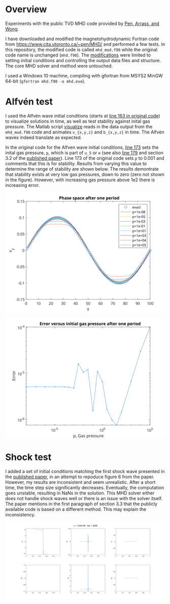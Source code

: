 # Overview

Experiments with the public TVD MHD code provided by [Pen, Arrass, and Wong](https://www.cita.utoronto.ca/~pen/MHD/).

I have downloaded and modified the magnetohydrodynamic Fortran code from https://www.cita.utoronto.ca/~pen/MHD/ and performed a few tests.  In this repository, the modified code is called `mhd_mod.f90` while the original code name is unchanged (`mhd.f90`).  The [modifications](https://github.com/Ashton-Brown/TVD-MHD-by-Pen-et-al/blob/main/mhd.f90.diff) were limited to setting initial conditions and controlling the output data files and structure.  The core MHD solver and method were untouched.

I used a Windows 10 machine, compiling with gfortran from MSYS2 MinGW 64-bit (`gfortran mhd.f90 -o mhd.exe`).

# Alfvén test

I used the Alfvén wave initial conditions (starts at [line 163 in original code](https://github.com/Ashton-Brown/TVD-MHD-by-Pen-et-al/blob/main/mhd.f90#L163)) to visualize solutions in time, as well as test stability against inital gas pressure.  The Matlab script [visualize](https://github.com/Ashton-Brown/TVD-MHD-by-Pen-et-al/blob/main/visualize.m) reads in the data output from the `mhd_mod.f90` code and animates `v_{x,y,z}` and `b_{x,y,z}` in time.  The Alfvén waves indeed translate as expected.

In the original code for the Alfven wave initial conditions, [line 173](https://github.com/Ashton-Brown/TVD-MHD-by-Pen-et-al/blob/main/mhd.f90#L173) sets the inital gas pressure, `p`, which is part of `u_5` or `e` (see also [line 179](https://github.com/Ashton-Brown/TVD-MHD-by-Pen-et-al/blob/main/mhd.f90#L179) and section 3.2 of the [published paper](https://www.cita.utoronto.ca/~pen/MHD/mhdpaper.pdf)).  Line 173 of the original code sets `p` to 0.001 and comments that this is for stability.  Results from varying this value to determine the range of stability are shown below.  The results demontrate that stability exists at very low gas pressures, down to zero (zero not shown in the figure).  However, with increasing gas pressure above 1e2 there is increasing error.

![Error](https://github.com/Ashton-Brown/TVD-MHD-by-Pen-et-al/raw/main/AlvenTests/Error.svg)

![PhaseSpace](https://github.com/Ashton-Brown/TVD-MHD-by-Pen-et-al/raw/main/AlvenTests/PhaseSpace.svg)

# Shock test

I added a set of initial conditions matching the first shock wave presented in the [published paper](https://www.cita.utoronto.ca/~pen/MHD/mhdpaper.pdf), in an attempt to repoduce figure 6 from the paper.  However, my results are inconsistent and seem unrealistic.  After a short time, the time step size significantly decreases.  Eventually, the computation goes unstable, resulting in NaNs in the solution.  This MHD solver either does not handle shock waves well or there is an issue with the solver itself.  The paper mentions in the first paragraph of section 3.3 that the publicly available code is based on a different method.  This may explain the inconsistency.

![PhaseSpace](https://github.com/Ashton-Brown/TVD-MHD-by-Pen-et-al/raw/main/ShockTests/ShockFig6Issue.svg)
